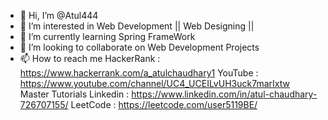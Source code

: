 - 👋 Hi, I’m @Atul444
- 👀 I’m interested in Web Development || Web Designing || 
- 🌱 I’m currently learning Spring FrameWork 
- 💞️ I’m looking to collaborate on Web Development Projects
- 📫 How to reach me 
        HackerRank : https://www.hackerrank.com/a_atulchaudhary1
        YouTube : https://www.youtube.com/channel/UC4_UCEILvUH3uck7marIxtw  
                  Master Tutorials
        Linkedin : https://www.linkedin.com/in/atul-chaudhary-726707155/
        LeetCode : https://leetcode.com/user5119BE/
        


